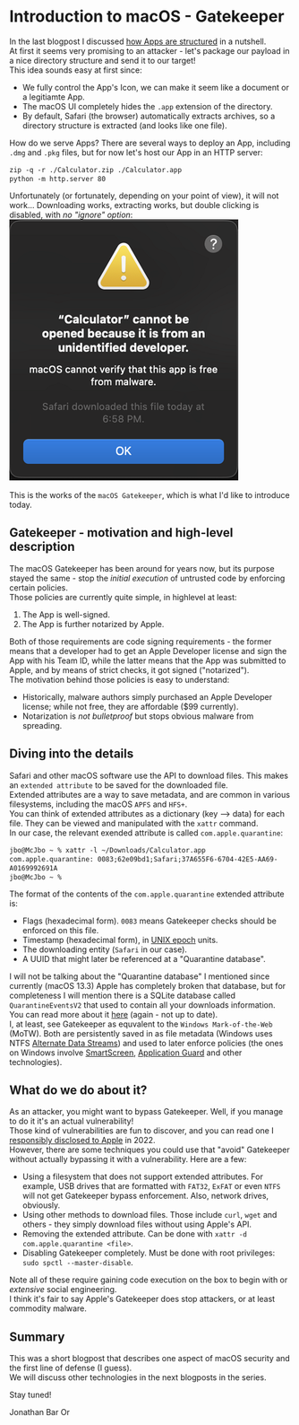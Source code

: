 # Introduction to macOS - Gatekeeper

In the last blogpost I discussed [how Apps are structured](https://github.com/yo-yo-yo-jbo/macos_app_structure) in a nutshell.  
At first it seems very promising to an attacker - let's package our payload in a nice directory structure and send it to our target!  
This idea sounds easy at first since:
- We fully control the App's Icon, we can make it seem like a document or a legitiamte App.  
- The macOS UI completely hides the `.app` extension of the directory.
- By default, Safari (the browser) automatically extracts archives, so a directory structure is extracted (and looks like one file).

How do we serve Apps? There are several ways to deploy an App, including `.dmg` and `.pkg` files, but for now let's host our App in an HTTP server:
```shell
zip -q -r ./Calculator.zip ./Calculator.app
python -m http.server 80
```

Unfortunately (or fortunately, depending on your point of view), it will not work... Downloading works, extracting works, but double clicking is disabled, with *no "ignore" option*:  
![My fake Calculator App is blocked](/fake_calc.png)

This is the works of the `macOS Gatekeeper`, which is what I'd like to introduce today.

## Gatekeeper - motivation and high-level description
The macOS Gatekeeper has been around for years now, but its purpose stayed the same - stop the *initial execution* of untrusted code by enforcing certain policies.  
Those policies are currently quite simple, in highlevel at least:
1. The App is well-signed.
2. The App is further notarized by Apple.

Both of those requirements are code signing requirements - the former means that a developer had to get an Apple Developer license and sign the App with his Team ID, while the latter means that the App was submitted to Apple, and by means of strict checks, it got signed ("notarized").  
The motivation behind those policies is easy to understand:
- Historically, malware authors simply purchased an Apple Developer license; while not free, they are affordable ($99 currently).
- Notarization is *not bulletproof* but stops obvious malware from spreading.

## Diving into the details
Safari and other macOS software use the API []() to download files. This makes an `extended attribute` to be saved for the downloaded file.  
Extended attributes are a way to save metadata, and are common in various filesystems, including the macOS `APFS` and `HFS+`.  
You can think of extended attributes as a dictionary (key --> data) for each file. They can be viewed and manipulated with the `xattr` command.  
In our case, the relevant exended attribute is called `com.apple.quarantine`:

```shell
jbo@McJbo ~ % xattr -l ~/Downloads/Calculator.app
com.apple.quarantine: 0083;62e09bd1;Safari;37A655F6-6704-42E5-AA69-A0169992691A
jbo@McJbo ~ %
```

The format of the contents of the `com.apple.quarantine` extended attribute is:
- Flags (hexadecimal form). `0083` means Gatekeeper checks should be enforced on this file.
- Timestamp (hexadecimal form), in [UNIX epoch](https://www.epochconverter.com/) units.
- The downloading entity (`Safari` in our case).
- A UUID that might later be referenced at a "Quarantine database".

I will not be talking about the "Quarantine database" I mentioned since currently (macOS 13.3) Apple has completely broken that database, but for completeness I will mention there is a SQLite database called `QuarantineEventsV2` that used to contain all your downloads information. You can read more about it [here](https://www.engadget.com/2012-02-14-mac-os-xs-quarantineevents-keeps-a-log-of-all-your-downloads.html) (again - not up to date).  
I, at least, see Gatekeeper as equvalent to the `Windows Mark-of-the-Web` (MoTW). Both are persistently saved in as file metadata (Windows uses NTFS [Alternate Data Streams](https://owasp.org/www-community/attacks/Windows_alternate_data_stream)) and used to later enforce policies (the ones on Windows involve [SmartScreen](https://support.microsoft.com/en-us/microsoft-edge/how-can-smartscreen-help-protect-me-in-microsoft-edge-1c9a874a-6826-be5e-45b1-67fa445a74c8), [Application Guard](https://learn.microsoft.com/en-us/windows/security/threat-protection/microsoft-defender-application-guard/md-app-guard-overview) and other technologies).

## What do we do about it?
As an attacker, you might want to bypass Gatekeeper. Well, if you manage to do it it's an actual vulnerability!  
Those kind of vulnerabilities are fun to discover, and you can read one I [responsibly disclosed to Apple](https://www.microsoft.com/en-us/security/blog/2022/12/19/gatekeepers-achilles-heel-unearthing-a-macos-vulnerability/) in 2022.  
However, there are some techniques you could use that "avoid" Gatekeeper without actually bypassing it with a vulnerability. Here are a few:
- Using a filesystem that does not support extended attributes. For example, USB drives that are formatted with `FAT32`, `ExFAT` or even `NTFS` will not get Gatekeeper bypass enforcement. Also, network drives, obviously.
- Using other methods to download files. Those include `curl`, `wget` and others - they simply download files without using Apple's API.
- Removing the extended attribute. Can be done with `xattr -d com.apple.quarantine <file>`.
- Disabling Gatekeeper completely. Must be done with root privileges: `sudo spctl --master-disable`.

Note all of these require gaining code execution on the box to begin with or *extensive* social engineering.  
I think it's fair to say Apple's Gatekeeper does stop attackers, or at least commodity malware.

## Summary
This was a short blogpost that describes one aspect of macOS security and the first line of defense (I guess).  
We will discuss other technologies in the next blogposts in the series.

Stay tuned!

Jonathan Bar Or
